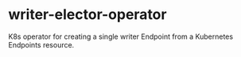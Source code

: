 # writer-elector-operator
K8s operator for creating a single writer Endpoint from a Kubernetes Endpoints resource.